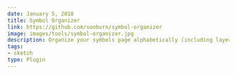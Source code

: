```yaml
---
date: January 5, 2018
title: Symbol Organizer
link: https://github.com/sonburn/symbol-organizer
image: images/tools/symbol-organizer.jpg
description: Organize your symbols page alphabetically (including layer list) and into groupings determined by your symbol names. Also provides the ability to gather symbols from other pages, and remove unused symbols.
tags:
- sketch
type: Plugin
---
```


<!-- TOOLS TAGS
================================
- design
- development
- documentation
- frameworks
- sketch
  type: Plugin
  type: Sketch File
================================ -->